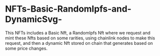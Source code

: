 # NFTs-Basic-RandomIpfs-and-DynamicSvg-
This NFTs includes a Basic Nft, a RandomIpfs Nft where we request and mint these Nfts based on some rarities, using chainlink nodes to make this request, and then a dynamic Nft stored on chain that generates based on some price changes.
